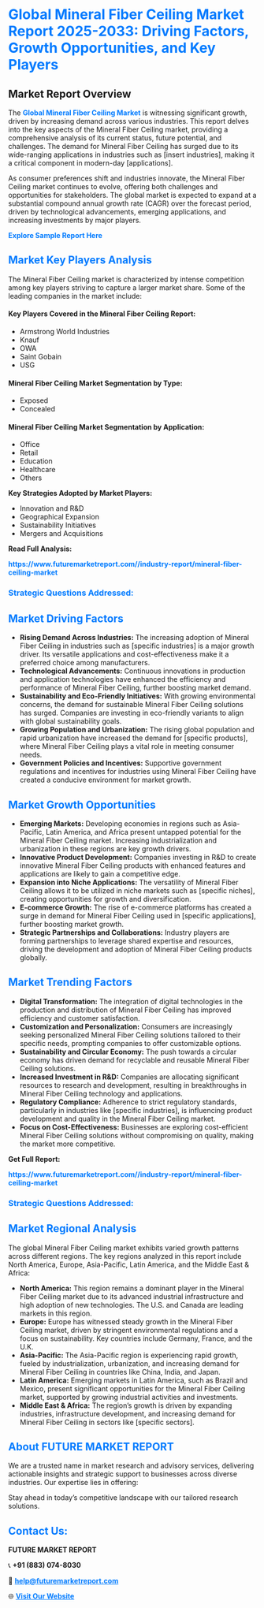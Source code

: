 <h1 style="color: #007BFF;">Global Mineral Fiber Ceiling Market Report 2025-2033: Driving Factors, Growth Opportunities, and Key Players</h1>

<section id="overview">
<h2>Market Report Overview</h2>
<p>The <a href="https://www.futuremarketreport.com//industry-report/mineral-fiber-ceiling-market" style="color: #007BFF; text-decoration: none;"><strong>Global Mineral Fiber Ceiling Market</strong></a> is witnessing significant growth, driven by increasing demand across various industries. This report delves into the key aspects of the Mineral Fiber Ceiling market, providing a comprehensive analysis of its current status, future potential, and challenges. The demand for Mineral Fiber Ceiling has surged due to its wide-ranging applications in industries such as [insert industries], making it a critical component in modern-day [applications].</p>
<p>As consumer preferences shift and industries innovate, the Mineral Fiber Ceiling market continues to evolve, offering both challenges and opportunities for stakeholders. The global market is expected to expand at a substantial compound annual growth rate (CAGR) over the forecast period, driven by technological advancements, emerging applications, and increasing investments by major players.</p>
</section>

<section id="overview">
<p><a href="https://www.futuremarketreport.com//request-sample/reportId=50656" style="color: #007BFF; text-decoration: none;"><strong>Explore Sample Report Here</strong></a></p>
</section>

<section id="key-players">
<h2 style="color: #007BFF;">Market Key Players Analysis</h2>
<p>The Mineral Fiber Ceiling market is characterized by intense competition among key players striving to capture a larger market share. Some of the leading companies in the market include:</p>
<h4>Key Players Covered in the Mineral Fiber Ceiling Report:</h4>
<ul><li>Armstrong World Industries</li><li>Knauf</li><li>OWA</li><li>Saint Gobain</li><li>USG</li></ul>
<h4>Mineral Fiber Ceiling Market Segmentation by Type:</h4>
<ul><li>Exposed</li><li>Concealed</li></ul>

<h4>Mineral Fiber Ceiling Market Segmentation by Application:</h4>
<ul><li>Office</li><li>Retail</li><li>Education</li><li>Healthcare</li><li>Others</li></ul>
<p><strong>Key Strategies Adopted by Market Players:</strong></p>
<ul>
<li>Innovation and R&D</li>
<li>Geographical Expansion</li>
<li>Sustainability Initiatives</li>
<li>Mergers and Acquisitions</li>
</ul>
</section>

<section>
<p><strong>Read Full Analysis: </strong></p><a href="https://www.futuremarketreport.com//industry-report/mineral-fiber-ceiling-market" style="color: #007BFF; text-decoration: none;"><strong>https://www.futuremarketreport.com//industry-report/mineral-fiber-ceiling-market</strong></a>
<h3 style="color: #007BFF;">Strategic Questions Addressed:</h3>
</section>

<section id="driving-factors">
<h2 style="color: #007BFF;">Market Driving Factors</h2>
<ul>
<li><strong>Rising Demand Across Industries:</strong> The increasing adoption of Mineral Fiber Ceiling in industries such as [specific industries] is a major growth driver. Its versatile applications and cost-effectiveness make it a preferred choice among manufacturers.</li>
<li><strong>Technological Advancements:</strong> Continuous innovations in production and application technologies have enhanced the efficiency and performance of Mineral Fiber Ceiling, further boosting market demand.</li>
<li><strong>Sustainability and Eco-Friendly Initiatives:</strong> With growing environmental concerns, the demand for sustainable Mineral Fiber Ceiling solutions has surged. Companies are investing in eco-friendly variants to align with global sustainability goals.</li>
<li><strong>Growing Population and Urbanization:</strong> The rising global population and rapid urbanization have increased the demand for [specific products], where Mineral Fiber Ceiling plays a vital role in meeting consumer needs.</li>
<li><strong>Government Policies and Incentives:</strong> Supportive government regulations and incentives for industries using Mineral Fiber Ceiling have created a conducive environment for market growth.</li>
</ul>
</section>

<section id="growth-opportunities">
<h2 style="color: #007BFF;">Market Growth Opportunities</h2>
<ul>
<li><strong>Emerging Markets:</strong> Developing economies in regions such as Asia-Pacific, Latin America, and Africa present untapped potential for the Mineral Fiber Ceiling market. Increasing industrialization and urbanization in these regions are key growth drivers.</li>
<li><strong>Innovative Product Development:</strong> Companies investing in R&D to create innovative Mineral Fiber Ceiling products with enhanced features and applications are likely to gain a competitive edge.</li>
<li><strong>Expansion into Niche Applications:</strong> The versatility of Mineral Fiber Ceiling allows it to be utilized in niche markets such as [specific niches], creating opportunities for growth and diversification.</li>
<li><strong>E-commerce Growth:</strong> The rise of e-commerce platforms has created a surge in demand for Mineral Fiber Ceiling used in [specific applications], further boosting market growth.</li>
<li><strong>Strategic Partnerships and Collaborations:</strong> Industry players are forming partnerships to leverage shared expertise and resources, driving the development and adoption of Mineral Fiber Ceiling products globally.</li>
</ul>
</section>

<section id="trending-factors">
<h2 style="color: #007BFF;">Market Trending Factors</h2>
<ul>
<li><strong>Digital Transformation:</strong> The integration of digital technologies in the production and distribution of Mineral Fiber Ceiling has improved efficiency and customer satisfaction.</li>
<li><strong>Customization and Personalization:</strong> Consumers are increasingly seeking personalized Mineral Fiber Ceiling solutions tailored to their specific needs, prompting companies to offer customizable options.</li>
<li><strong>Sustainability and Circular Economy:</strong> The push towards a circular economy has driven demand for recyclable and reusable Mineral Fiber Ceiling solutions.</li>
<li><strong>Increased Investment in R&D:</strong> Companies are allocating significant resources to research and development, resulting in breakthroughs in Mineral Fiber Ceiling technology and applications.</li>
<li><strong>Regulatory Compliance:</strong> Adherence to strict regulatory standards, particularly in industries like [specific industries], is influencing product development and quality in the Mineral Fiber Ceiling market.</li>
<li><strong>Focus on Cost-Effectiveness:</strong> Businesses are exploring cost-efficient Mineral Fiber Ceiling solutions without compromising on quality, making the market more competitive.</li>
</ul>
</section>

<section>
<p><strong>Get Full Report: </strong></p><a href="https://www.futuremarketreport.com//industry-report/mineral-fiber-ceiling-market" style="color: #007BFF; text-decoration: none;"><strong>https://www.futuremarketreport.com//industry-report/mineral-fiber-ceiling-market</strong></a>
<h3 style="color: #007BFF;">Strategic Questions Addressed:</h3>
</section>


<section id="regional-analysis">
<h2 style="color: #007BFF;">Market Regional Analysis</h2>
<p>The global Mineral Fiber Ceiling market exhibits varied growth patterns across different regions. The key regions analyzed in this report include North America, Europe, Asia-Pacific, Latin America, and the Middle East & Africa:</p>
<ul>
<li><strong>North America:</strong> This region remains a dominant player in the Mineral Fiber Ceiling market due to its advanced industrial infrastructure and high adoption of new technologies. The U.S. and Canada are leading markets in this region.</li>
<li><strong>Europe:</strong> Europe has witnessed steady growth in the Mineral Fiber Ceiling market, driven by stringent environmental regulations and a focus on sustainability. Key countries include Germany, France, and the U.K.</li>
<li><strong>Asia-Pacific:</strong> The Asia-Pacific region is experiencing rapid growth, fueled by industrialization, urbanization, and increasing demand for Mineral Fiber Ceiling in countries like China, India, and Japan.</li>
<li><strong>Latin America:</strong> Emerging markets in Latin America, such as Brazil and Mexico, present significant opportunities for the Mineral Fiber Ceiling market, supported by growing industrial activities and investments.</li>
<li><strong>Middle East & Africa:</strong> The region’s growth is driven by expanding industries, infrastructure development, and increasing demand for Mineral Fiber Ceiling in sectors like [specific sectors].</li>
</ul>
</section>

<footer>
<h2 style="color: #007BFF;">About FUTURE MARKET REPORT</h2>
<p>We are a trusted name in market research and advisory services, delivering actionable insights and strategic support to businesses across diverse industries. Our expertise lies in offering:</p>

<p>Stay ahead in today’s competitive landscape with our tailored research solutions.</p>

<h2 style="color: #007BFF;">Contact Us:</h2>
<p><strong>FUTURE MARKET REPORT</strong></p>
<p>📞 <strong>+91 (883) 074-8030</strong></p>
<p>📧 <strong><a href="mailto:help@futuremarketreport.com" style="color: #007BFF;">help@futuremarketreport.com</a></strong></p>
<p>🌐 <strong><a href="https://www.futuremarketreport.com/" style="color: #007BFF;">Visit Our Website</a></strong></p>
</footer>